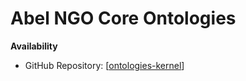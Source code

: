 Abel NGO Core Ontologies
========================

**Availability**

* GitHub Repository: [[ontologies-kernel](https://github.com/abel-ngo/ontologies-kernel)]
